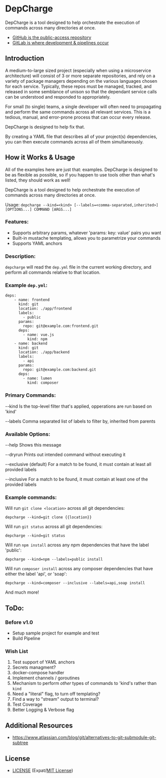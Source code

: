 # DepCharge

DepCharge is a tool designed to help orchestrate the execution of commands across many directories at once.

* [GitHub is the public-access repository](https://github.com/centerorbit/depcharge)
* [GitLab is where development & pipelines occur](https://gitlab.com/centerorbit/depcharge)

## Introduction
A medium-to-large sized project (especially when using a microservice architecture) will consist of 3 or more separate repositories, and rely on a variety of package managers depending on the various languages chosen for each service. Typically, these repos must be managed, tracked, and released in some semblance of unison so that the dependant service calls can be understood and responded to appropriately.

For small (to single) teams, a single developer will often need to propagating and perform the same commands across all relevant services. This is a tedious, manual, and error-prone process that can occur every release.

DepCharge is designed to help fix that.

By creating a YAML file that describes all of your project(s) dependencies, you can then execute commands across all of them simultaneously.

## How it Works & Usage
All of the examples here are just that: examples. DepCharge is designed to be as flexible as possible, so if you happen to use tools other than what's listed, they should work as well!

DepCharge is a tool designed to help orchestrate the execution of commands across many directories at once.

Usage: `depcharge --kind=<kind> [--labels=<comma-separated,inherited>] [OPTIONS...] COMMAND [ARGS...]`

### Features:
* Supports arbitrary params, whatever 'params: key: value' pairs you want
* Built-in mustache templating, allows you to parametrize your commands
* Supports YAML anchors

### Description:
`depcharge` will read the `dep.yml` file in the current working directory, and
perform all commands relative to that location.

### Example `dep.yml`:
```
deps:
    - name: frontend
      kind: git
      location: ./app/frontend
      labels:
        - public
      params:
        repo: git@example.com:frontend.git
      deps:
        - name: vue.js
          kind: npm
    - name: backend
      kind: git
      location: ./app/backend
      labels:
        - api
      params:
        repo: git@example.com:backend.git
      deps:
        - name: lumen
          kind: composer
```

### Primary Commands:

 --kind		Is the top-level filter that's applied, opperations are run based on 'kind'

 --labels	Comma separated list of labels to filter by, inherited from parents

### Available Options:

 --help			Shows this message

 --dryrun		Prints out intended command without executing it

 --exclusive	(default) For a match to be found, it must contain at least all provided labels

 --inclusive   	For a match to be found, it must contain at least one of the provided labels

### Example commands:

Will run `git clone <location>` across all git dependencies:

	depcharge --kind=git clone {{location}}
	
Will run `git status` across all git dependencies:

	depcharge --kind=git status
	
Will run `npm install` across any npm dependencies that have the label 'public':

	depcharge --kind=npm --labels=public install
	
Will run `composer install` across any composer dependencies that have either the label 'api', or 'soap':

	depcharge --kind=composer --inclusive --labels=api,soap install
	
And much more!


## ToDo:
### Before v1.0
* Setup sample project for example and test
* Build Pipeline

### Wish List
1. Test support of YAML anchors
2. Secrets managment?
3. docker-compose handler
4. Implement channels / goroutines
5. Mechanism to perform _other_ types of commands to 'kind's rather than `kind`
6. Need a "literal" flag, to turn off templating?
7. Find a way to "stream" output to terminal?
8. Test Coverage
9. Better Logging & Verbose flag


## Additional Resources
* https://www.atlassian.com/blog/git/alternatives-to-git-submodule-git-subtree



## License

- [LICENSE](LICENSE) (Expat/[MIT License][MIT])

[MIT]: http://www.opensource.org/licenses/MIT "The MIT License (MIT)"
